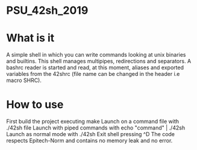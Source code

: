 # PSU_42sh_2019
# What is it
A simple shell in which you can write commands looking at unix binaries and builtins. This shell manages multipipes, redirections and separators. A bashrc reader is started and read, at this moment, aliases and exported variables from the 42shrc (file name can be changed in the header i.e macro SHRC).

# How to use
 First build the project executing make
 Launch on a command file with ./42sh file
 Launch with piped commands with echo "command" | ./42sh
 Launch as normal mode with ./42sh
 Exit shell pressing ^D
The code respects Epitech-Norm and contains no memory leak and no error.
